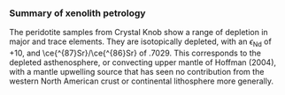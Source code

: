 ### Summary of xenolith petrology

The peridotite samples from Crystal Knob show a range of depletion in
major and trace elements. They are isotopically depleted, with an
$\epsilon_\mathrm{Nd}$ of
+10, and \ce{^{87}Sr}/\ce{^{86}Sr} of .7029. <!-- (Daven, the Nd and Sr
data in Table 4 are given as measured. In the table you should also show
the time corrected Nd and Sr isotopic ratios and epslon Nd  value for a
correction of 1.65 Ma. You should then refer to these time corrected
numbers in the text and show these values on the Figure 10 Eps Nd-Sr
plot. The corrections will be small, but since we have dated the host it
would be best to use the time corrected values for time of entrainment.
--> This corresponds to the depleted asthenosphere, or convecting upper mantle of Hoffman (2004), with a
mantle upwelling source that has seen no contribution from the western
North American crust or continental lithosphere more generally.

